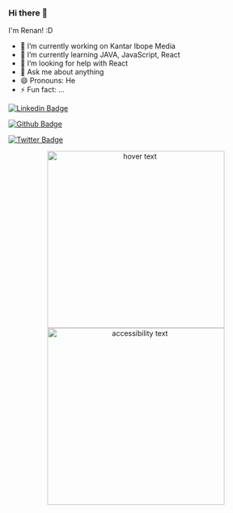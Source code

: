 ### Hi there 👋

I'm Renan! :D



- 🔭 I’m currently working on Kantar Ibope Media
- 🌱 I’m currently learning JAVA, JavaScript, React
- 🤔 I’m looking for help with React
- 💬 Ask me about anything
- 😄 Pronouns: He
- ⚡ Fun fact: ...

[![Linkedin Badge](https://img.shields.io/badge/-LinkedIn-blue?style=flat-square&logo=Linkedin&logoColor=white&link=https://www.linkedin.com/in/renan-aguiar-b89366147/)](hhttps://www.linkedin.com/in/renan-aguiar-b89366147/)

[![Github Badge](https://img.shields.io/badge/-Github-000?style=flat-square&logo=Github&logoColor=white&link=https://github.com/rednand)](https://github.com/rednand)

[![Twitter Badge](https://img.shields.io/badge/-Twitter-1ca0f1?style=flat-square&labelColor=1ca0f1&logo=twitter&logoColor=white&link=https://twitter.com/hirenanaguiar)](https://twitter.com/hirenanaguiar)


<p align="center">
  <img src="your_relative_path_here" width="350" title="hover text">
  <img src="https://github.com/rednand/DIO/blob/main/sempre-em-movimento.jpg" width="350" alt="accessibility text">
</p>



